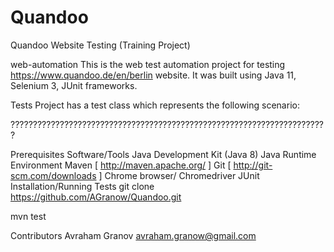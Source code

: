 # Quandoo
Quandoo Website Testing (Training Project)

web-automation
This is the web test automation project for testing https://www.quandoo.de/en/berlin website. It was built using Java 11, Selenium 3, JUnit frameworks.

Tests
Project has a test class which represents the following scenario:

???????????????????????????????????????????????????????????????????????


Prerequisites Software/Tools
Java Development Kit (Java 8)
Java Runtime Environment
Maven [ http://maven.apache.org/ ]
Git [ http://git-scm.com/downloads ]
Chrome browser/ Chromedriver
JUnit
Installation/Running Tests
git clone https://github.com/AGranow/Quandoo.git


mvn test

Contributors
Avraham Granov  avraham.granow@gmail.com
